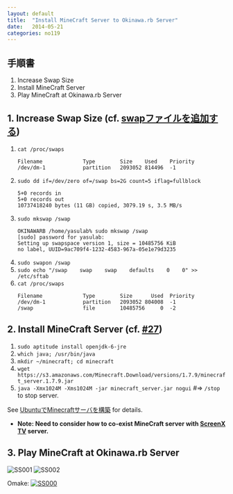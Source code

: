 ```yaml
---
layout: default
title:  "Install MineCraft Server to Okinawa.rb Server"
date:   2014-05-21
categories: no119
---
```

## 手順書
1. Increase Swap Size
2. Install MineCraft Server
3. Play MineCraft at Okinawa.rb Server

## 1. Increase Swap Size (cf. [swapファイルを追加する](http://linuxsalad.blogspot.jp/2009/05/swap.html))
1. `cat /proc/swaps`
   ```
   Filename				Type		Size	Used	Priority
   /dev/dm-1            partition	2093052	814496	-1
   ```
2. `sudo dd if=/dev/zero of=/swap bs=2G count=5 iflag=fullblock`
   ```
   5+0 records in
   5+0 records out
   10737418240 bytes (11 GB) copied, 3079.19 s, 3.5 MB/s
   ```
3. `sudo mkswap /swap`
   ```
   OKINAWARB /home/yasulab% sudo mkswap /swap                                          
   [sudo] password for yasulab: 
   Setting up swapspace version 1, size = 10485756 KiB
   no label, UUID=9ac709f4-1232-4583-967a-05e1e79d3235
   ```
4. `sudo swapon /swap`
5. `sudo echo "/swap    swap    swap    defaults    0    0" >> /etc/sftab`
6. `cat /proc/swaps`
   ```
   Filename				Type		Size	  Used	Priority
   /dev/dm-1            partition	2093052	804008	-1
   /swap                file		10485756	 0	-2
   ```

## 2. Install MineCraft Server (cf. [#27](https://github.com/okinawarb/meetups/issues/27))
1. `sudo aptitude install openjdk-6-jre`
2. `which java; /usr/bin/java`
3. `mkdir ~/minecraft; cd minecraft`
4. `wget https://s3.amazonaws.com/Minecraft.Download/versions/1.7.9/minecraft_server.1.7.9.jar`
5. `java -Xmx1024M -Xms1024M -jar minecraft_server.jar nogui` #=> `/stop` to stop server.

See [UbuntuでMinecraftサーバを構築](http://blog.makkysnote.org/archives/117) for details.
   - __Note: Need to consider how to co-exist MineCraft server with [ScreenX TV](http://screenx.tv) server.__

## 3. Play MineCraft at Okinawa.rb Server
![SS001](https://dl.dropboxusercontent.com/u/2819285/minecraft-okinawarb_001.png)
![SS002](https://dl.dropboxusercontent.com/u/2819285/minecraft-okinawarb_002.png)

Omake:
[![SS000](https://dl.dropboxusercontent.com/u/2819285/minecraft-okinawarb_000.png)](http://screenx.tv/minecraft)

